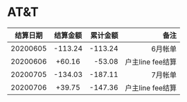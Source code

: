 # AT&T

结算日期|结算金额|累计金额|备注
---|:--:|---:|---:
20200605|-113.24|-113.24|6月帐单
20200606|+60.16|-53.08|户主line fee结算
20200705|-134.03|-187.11|7月帐单
20200706|+39.75|-147.36|户主line fee结算
